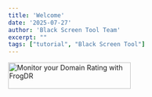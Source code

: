 ```yaml
---
title: 'Welcome'
date: '2025-07-27'
author: 'Black Screen Tool Team'
excerpt: ""
tags: ["tutorial", "Black Screen Tool"]
---
```


<a href="https://frogdr.com/brat-gen.com?utm_source=brat-gen.com" target="_blank"><img src="https://frogdr.com/brat-gen.com/badge-white.svg" alt="Monitor your Domain Rating with FrogDR" style="width: 250px; height: 54px"></a>

